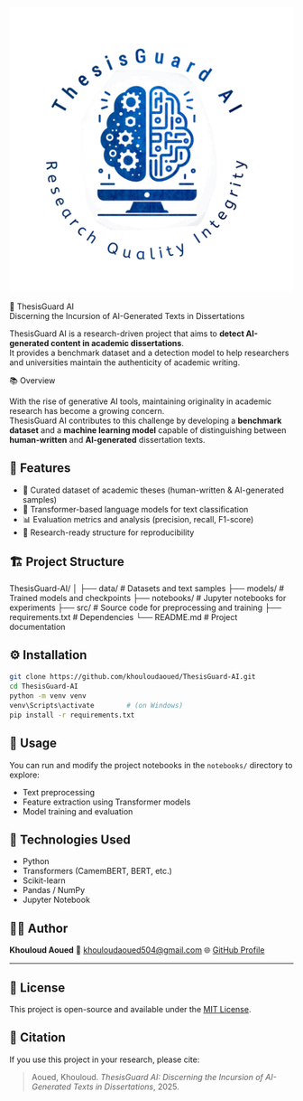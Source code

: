 ﻿![ThesisGuard AI Logo](logo2.png)


🧠 ThesisGuard AI  
 Discerning the Incursion of AI-Generated Texts in Dissertations  

ThesisGuard AI is a research-driven project that aims to **detect AI-generated content in academic dissertations**.  
It provides a benchmark dataset and a detection model to help researchers and universities maintain the authenticity of academic writing.


 📚 Overview

With the rise of generative AI tools, maintaining originality in academic research has become a growing concern.  
ThesisGuard AI contributes to this challenge by developing a **benchmark dataset** and a **machine learning model** capable of distinguishing between **human-written** and **AI-generated** dissertation texts.


## 🧩 Features
- 📘 Curated dataset of academic theses (human-written & AI-generated samples)  
- 🧠 Transformer-based language models for text classification  
- 📊 Evaluation metrics and analysis (precision, recall, F1-score)  
- 🧾 Research-ready structure for reproducibility  


## 🏗️ Project Structure


ThesisGuard-AI/
│
├── data/                # Datasets and text samples
├── models/              # Trained models and checkpoints
├── notebooks/           # Jupyter notebooks for experiments
├── src/                 # Source code for preprocessing and training
├── requirements.txt     # Dependencies
└── README.md            # Project documentation



## ⚙️ Installation

```bash
git clone https://github.com/khouloudaoued/ThesisGuard-AI.git
cd ThesisGuard-AI
python -m venv venv
venv\Scripts\activate        # (on Windows)
pip install -r requirements.txt
````



## 🚀 Usage

You can run and modify the project notebooks in the `notebooks/` directory to explore:

* Text preprocessing
* Feature extraction using Transformer models
* Model training and evaluation


## 🧠 Technologies Used

* Python
* Transformers (CamemBERT, BERT, etc.)
* Scikit-learn
* Pandas / NumPy
* Jupyter Notebook



## 👩‍💻 Author

**Khouloud Aoued**
📧 [khouloudaoued504@gmail.com](mailto:khouloudaoued504@gmail.com)
🌐 [GitHub Profile](https://github.com/khouloudaoued)

---

## 📜 License

This project is open-source and available under the [MIT License](LICENSE).


## 💬 Citation

If you use this project in your research, please cite:

> Aoued, Khouloud. *ThesisGuard AI: Discerning the Incursion of AI-Generated Texts in Dissertations*, 2025.




